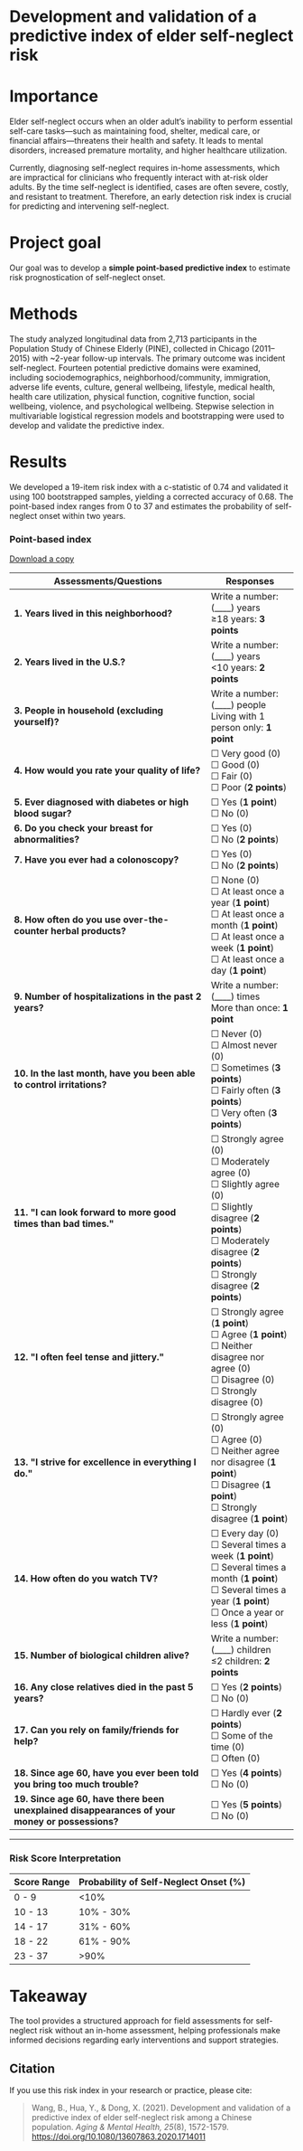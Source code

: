 # Development and validation of a predictive index of elder self-neglect risk 

# Importance 

Elder self-neglect occurs when an older adult’s inability to perform essential self-care tasks—such as maintaining food, shelter, medical care, or financial affairs—threatens their health and safety. It leads to mental disorders, increased premature mortality, and higher healthcare utilization.

Currently, diagnosing self-neglect requires in-home assessments, which are impractical for clinicians who frequently interact with at-risk older adults. By the time self-neglect is identified, cases are often severe, costly, and resistant to treatment. Therefore, an early detection risk index is crucial for predicting and intervening self-neglect.

# Project goal

Our goal was to develop a **simple point-based predictive index** to estimate risk prognostication of self-neglect onset. 

# Methods

The study analyzed longitudinal data from 2,713 participants in the Population Study of Chinese Elderly (PINE), collected in Chicago (2011–2015) with ~2-year follow-up intervals. The primary outcome was incident self-neglect. Fourteen potential predictive domains were examined, including sociodemographics, neighborhood/community, immigration, adverse life events, culture, general wellbeing, lifestyle, medical health, health care utilization, physical function, cognitive function, social wellbeing, violence, and psychological wellbeing. Stepwise selection in multivariable logistical regression models and bootstrapping were used to develop and validate the predictive index. 

# Results  

We developed a 19-item risk index with a c-statistic of 0.74 and validated it using 100 bootstrapped samples, yielding a corrected accuracy of 0.68. The point-based index ranges from 0 to 37 and estimates the probability of self-neglect onset within two years.

### Point-based index 

[Download a copy](sn_risk_index.docx)

| Assessments/Questions | Responses | 
|-----------------------|-----------|
| **1. Years lived in this neighborhood?** | Write a number: (____) years<br>≥18 years: **3 points** |
| **2. Years lived in the U.S.?** | Write a number: (____) years<br><10 years: **2 points** |
| **3. People in household (excluding yourself)?** | Write a number: (____) people<br>Living with 1 person only: **1 point** |
| **4. How would you rate your quality of life?** | ☐ Very good (0) <br> ☐ Good (0) <br> ☐ Fair (0) <br> ☐ Poor (**2 points**) | - |
| **5. Ever diagnosed with diabetes or high blood sugar?** | ☐ Yes (**1 point**) <br> ☐ No (0) | - |
| **6. Do you check your breast for abnormalities?** | ☐ Yes (0) <br> ☐ No (**2 points**) | - |
| **7. Have you ever had a colonoscopy?** | ☐ Yes (0) <br> ☐ No (**2 points**) | - |
| **8. How often do you use over-the-counter herbal products?** | ☐ None (0) <br> ☐ At least once a year (**1 point**) <br> ☐ At least once a month (**1 point**) <br> ☐ At least once a week (**1 point**) <br> ☐ At least once a day (**1 point**) | - |
| **9. Number of hospitalizations in the past 2 years?** | Write a number: (____) times<br>More than once: **1 point** |
| **10. In the last month, have you been able to control irritations?** | ☐ Never (0) <br> ☐ Almost never (0) <br> ☐ Sometimes (**3 points**) <br> ☐ Fairly often (**3 points**) <br> ☐ Very often (**3 points**) | - |
| **11. "I can look forward to more good times than bad times."** | ☐ Strongly agree (0) <br> ☐ Moderately agree (0) <br> ☐ Slightly agree (0) <br> ☐ Slightly disagree (**2 points**) <br> ☐ Moderately disagree (**2 points**) <br> ☐ Strongly disagree (**2 points**) | - |
| **12. "I often feel tense and jittery."** | ☐ Strongly agree (**1 point**) <br> ☐ Agree (**1 point**) <br> ☐ Neither disagree nor agree (0) <br> ☐ Disagree (0) <br> ☐ Strongly disagree (0) | - |
| **13. "I strive for excellence in everything I do."** | ☐ Strongly agree (0) <br> ☐ Agree (0) <br> ☐ Neither agree nor disagree (**1 point**) <br> ☐ Disagree (**1 point**) <br> ☐ Strongly disagree (**1 point**) | - |
| **14. How often do you watch TV?** | ☐ Every day (0) <br> ☐ Several times a week (**1 point**) <br> ☐ Several times a month (**1 point**) <br> ☐ Several times a year (**1 point**) <br> ☐ Once a year or less (**1 point**) | - |
| **15. Number of biological children alive?** | Write a number: (____) children<br>≤2 children: **2 points** |
| **16. Any close relatives died in the past 5 years?** | ☐ Yes (**2 points**) <br> ☐ No (0) | - |
| **17. Can you rely on family/friends for help?** | ☐ Hardly ever (**2 points**) <br> ☐ Some of the time (0) <br> ☐ Often (0) | - |
| **18. Since age 60, have you ever been told you bring too much trouble?** | ☐ Yes (**4 points**) <br> ☐ No (0) | - |
| **19. Since age 60, have there been unexplained disappearances of your money or possessions?** | ☐ Yes (**5 points**) <br> ☐ No (0) | - |

---
### Risk Score Interpretation

| Score Range | Probability of Self-Neglect Onset (%) |
|------------|--------------------------------------|
| 0 - 9      | <10%                                |
| 10 - 13    | 10% - 30%                           |
| 14 - 17    | 31% - 60%                           |
| 18 - 22    | 61% - 90%                           |
| 23 - 37    | >90%                                |

# Takeaway

The tool provides a structured approach for field assessments for self-neglect risk without an in-home assessment, helping professionals make informed decisions regarding early interventions and support strategies. 

## **Citation**  

If you use this risk index in your research or practice, please cite:  

> Wang, B., Hua, Y., & Dong, X. (2021). Development and validation of a predictive index of elder self-neglect risk among a Chinese population. *Aging & Mental Health, 25*(8), 1572-1579. https://doi.org/10.1080/13607863.2020.1714011  






